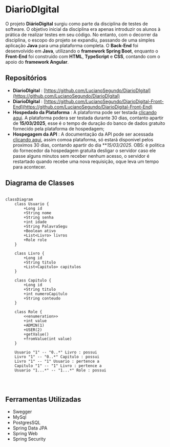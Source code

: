 # DiarioDIgital

O projeto **DiárioDigital** surgiu como parte da disciplina de testes de software. O objetivo inicial da disciplina era apenas introduzir os alunos à prática de realizar testes em seu código. No entanto, com o decorrer da disciplina, o escopo do projeto se expandiu, passando de uma simples aplicação **Java** para uma plataforma completa. O **Back-End** foi desenvolvido em **Java**, utilizando o **framework Spring Boot**, enquanto o **Front-End** foi construído com **HTML**, **TypeScript** e **CSS**, contando com o apoio do **framework Angular**.

## Repositórios
- **DiarioDIgital** : [https://github.com/LucianoSegundo/DiarioDIgital](https://github.com/LucianoSegundo/DiarioDIgital)
- **DiarioDIgital** : [https://github.com/LucianoSegundo/DiarioDigital-Front-End](https://github.com/LucianoSegundo/DiarioDigital-Front-End)
- **Hospedado da Plataforma** : A plataforma pode ser testada [clicando aqui](https://diariodigital-front-end.onrender.com). A plataforma podera ser testada durante 30 dias, contanto apartir de **15/03/2025**, esse é o tempo de duração do banco de dados gratuito fornecido pela plataforma de hospedagem;
- **Hospegagem da API** : A documentação da API pode ser acessada [clicando aqui](https://diariodigital-2.onrender.com/swagger-ui/index.html), assim comoa plataforma, só estará disponivel pelos proximos 30 dias, contando apartir do dia ***15/03/2025*. OBS: è politica do fornecedor da hospedagem gratuita desligar o servidor caso ele passe alguns minutos sem receber nenhum acesso, o servidor é restartado quando recebe uma nova requisição, oque leva um tempo para acontecer.

## Diagrama de Classes
```mermaid

classDiagram
    class Usuario {
        +Long id
        +String nome
        +String senha
        +int idade
        +String PalavraSegu
        +Boolean ativo
        +List<Livro> livros
        +Role role
    }

    class Livro {
        +Long id
        +String titulo
        +List<Capitulo> capitulos
    }

    class Capitulo {
        +Long id
        +String titulo
        +int numeroCapitulo
        +String conteudo
    }

    class Role {
        <<enumeration>>
        +int value
        +ADMIN(1)
        +USER(2)
        +getValue()
        +fromValue(int value)
    }

    Usuario "1" -- "0..*" Livro : possui
    Livro "1" -- "0..*" Capitulo : possui
    Livro "1" -- "1" Usuario : pertence a
    Capitulo "1" -- "1" Livro : pertence a
    Usuario "1...*" -- "1...*" Role : possui


 
```
## Ferramentas Utilizadas
- Swegger
- MySql
- PostgresSQL
- Spring Data JPA
- Spring Web
- Spring Security
